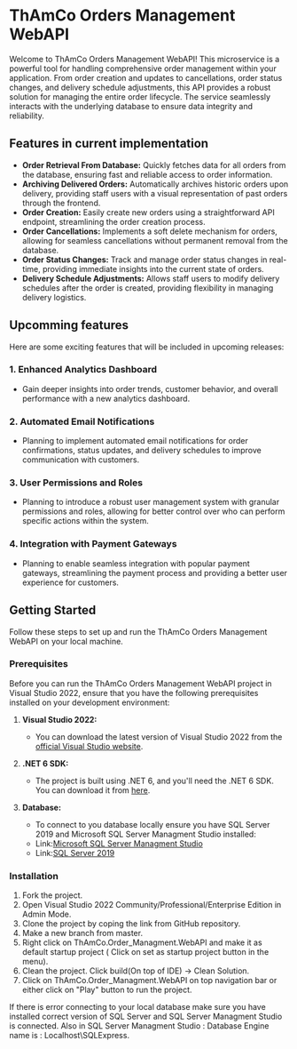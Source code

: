 # ThAmCo Orders Management WebAPI

Welcome to ThAmCo Orders Management WebAPI! This microservice is a powerful tool for handling comprehensive order management within your application. From order creation and updates to cancellations, order status changes, and delivery schedule adjustments, this API provides a robust solution for managing the entire order lifecycle. The service seamlessly interacts with the underlying database to ensure data integrity and reliability.


## Features in current implementation

- **Order Retrieval From Database:** Quickly fetches data for all orders from the database, ensuring fast and reliable access to order information.
- **Archiving Delivered Orders:** Automatically archives historic orders upon delivery, providing staff users with a visual representation of past orders through the frontend.
- **Order Creation:** Easily create new orders using a straightforward API endpoint, streamlining the order creation process.
- **Order Cancellations:** Implements a soft delete mechanism for orders, allowing for seamless cancellations without permanent removal from the database.
- **Order Status Changes:** Track and manage order status changes in real-time, providing immediate insights into the current state of orders.
- **Delivery Schedule Adjustments:** Allows staff users to modify delivery schedules after the order is created, providing flexibility in managing delivery logistics.


## Upcomming features
 Here are some exciting features that will be included in upcoming releases:
 
### 1. **Enhanced Analytics Dashboard**
   - Gain deeper insights into order trends, customer behavior, and overall performance with a new analytics dashboard.

### 2. **Automated Email Notifications**
   - Planning to implement automated email notifications for order confirmations, status updates, and delivery schedules to improve communication with customers.

### 3. **User Permissions and Roles**
   -  Planning to introduce a robust user management system with granular permissions and roles, allowing for better control over who can perform specific actions within the system.

### 4. **Integration with Payment Gateways**
   -  Planning to enable seamless integration with popular payment gateways, streamlining the payment process and providing a better user experience for customers.


## Getting Started
Follow these steps to set up and run the ThAmCo Orders Management WebAPI on your local machine.

### Prerequisites
Before you can run the ThAmCo Orders Management WebAPI project in Visual Studio 2022, ensure that you have the following prerequisites installed on your development environment:

1. **Visual Studio 2022:** 
   - You can download the latest version of Visual Studio 2022 from the [official Visual Studio website](https://visualstudio.microsoft.com/downloads/).

2. **.NET 6 SDK:**
   - The project is built using .NET 6, and you'll need the .NET 6 SDK. You can download it from [here](https://dotnet.microsoft.com/download/dotnet/6.0).

3. **Database:**
   - To connect to you database locally ensure you have SQL Server 2019 and Microsoft SQL Server Managment Studio installed:
   - Link:[Microsoft SQL Server Managment Studio](https://sqlserverbuilds.blogspot.com/2018/01/sql-server-management-studio-ssms.html) 
   - Link:[SQL Server 2019](https://www.microsoft.com/en-us/evalcenter/download-sql-server-2019)

### Installation

1. Fork the project.
2. Open Visual Studio 2022 Community/Professional/Enterprise Edition in Admin Mode.
3. Clone the project by coping the link from GitHub repository.
4. Make a new branch from master.
5. Right click on ThAmCo.Order_Managment.WebAPI and make it as default startup project ( Click on set as startup project button in the menu).
6. Clean the project. Click build(On top of IDE) -> Clean Solution.
7. Click on ThAmCo.Order_Managment.WebAPI on top navigation bar or either click on "Play" button to run the project.

If there is error connecting to your local database make sure you have installed correct version of SQL Server and SQL Server Managment Studio is connected. 
Also in SQL Server Managment Studio : Database Engine name is : Localhost\\SQLExpress.

